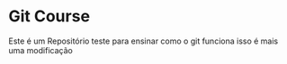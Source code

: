 # Git Course

Este é um Repositório teste
para ensinar como o git funciona
isso é mais uma modificação